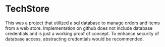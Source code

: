 # TechStore
This was a project that utilized a sql database to manage orders and items from a web store. Implementation on github does not include database credentials and is just a working proof of concept. To enhance security of database access, abstracting credentials would be recommended. 
